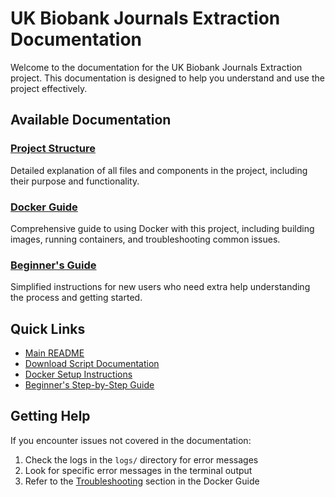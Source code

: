 # UK Biobank Journals Extraction Documentation

Welcome to the documentation for the UK Biobank Journals Extraction project. This documentation is designed to help you understand and use the project effectively.

## Available Documentation

### [Project Structure](project_structure.md)
Detailed explanation of all files and components in the project, including their purpose and functionality.

### [Docker Guide](docker_guide.md)
Comprehensive guide to using Docker with this project, including building images, running containers, and troubleshooting common issues.

### [Beginner's Guide](beginners_guide.md)
Simplified instructions for new users who need extra help understanding the process and getting started.

## Quick Links

- [Main README](../README.md)
- [Download Script Documentation](project_structure.md#download_pdfspy)
- [Docker Setup Instructions](docker_guide.md#step-by-step-guide)
- [Beginner's Step-by-Step Guide](beginners_guide.md#step-by-step-instructions)

## Getting Help

If you encounter issues not covered in the documentation:

1. Check the logs in the `logs/` directory for error messages
2. Look for specific error messages in the terminal output
3. Refer to the [Troubleshooting](docker_guide.md#troubleshooting) section in the Docker Guide